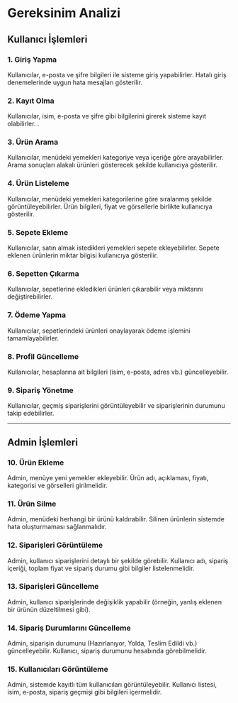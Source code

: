 # Gereksinim Analizi

## Kullanıcı İşlemleri

### 1. Giriş Yapma
 Kullanıcılar, e-posta ve şifre bilgileri ile sisteme giriş yapabilirler. Hatalı giriş denemelerinde uygun hata mesajları gösterilir.

### 2. Kayıt Olma
 Kullanıcılar, isim, e-posta ve şifre gibi bilgilerini girerek sisteme kayıt olabilirler. .

### 3. Ürün Arama
Kullanıcılar, menüdeki yemekleri kategoriye veya içeriğe göre arayabilirler. Arama sonuçları alakalı ürünleri gösterecek şekilde kullanıcıya gösterilir.

### 4. Ürün Listeleme
Kullanıcılar, menüdeki yemekleri kategorilerine göre sıralanmış şekilde görüntüleyebilirler. Ürün bilgileri, fiyat ve görsellerle birlikte kullanıcıya gösterilir.

### 5. Sepete Ekleme
 Kullanıcılar, satın almak istedikleri yemekleri sepete ekleyebilirler. Sepete eklenen ürünlerin miktar bilgisi kullanıcıya gösterilir.

### 6. Sepetten Çıkarma
 Kullanıcılar, sepetlerine ekledikleri ürünleri çıkarabilir veya miktarını değiştirebilirler.

### 7. Ödeme Yapma
 Kullanıcılar, sepetlerindeki ürünleri onaylayarak ödeme işlemini tamamlayabilirler. 

### 8. Profil Güncelleme
 Kullanıcılar, hesaplarına ait bilgileri (isim, e-posta, adres vb.) güncelleyebilir.

### 9. Sipariş Yönetme
 Kullanıcılar, geçmiş siparişlerini görüntüleyebilir ve siparişlerinin durumunu takip edebilirler.

---

## Admin İşlemleri

### 10. Ürün Ekleme
Admin, menüye yeni yemekler ekleyebilir. Ürün adı, açıklaması, fiyatı, kategorisi ve görselleri girilmelidir.

### 11. Ürün Silme
Admin, menüdeki herhangi bir ürünü kaldırabilir. Silinen ürünlerin sistemde hata oluşturmaması sağlanmalıdır.

### 12. Siparişleri Görüntüleme
Admin, kullanıcı siparişlerini detaylı bir şekilde görebilir. Kullanıcı adı, sipariş içeriği, toplam fiyat ve sipariş durumu gibi bilgiler listelenmelidir.

### 13. Siparişleri Güncelleme
Admin, kullanıcı siparişlerinde değişiklik yapabilir (örneğin, yanlış eklenen bir ürünün düzeltilmesi gibi).

### 14. Sipariş Durumlarını Güncelleme
Admin, siparişin durumunu (Hazırlanıyor, Yolda, Teslim Edildi vb.) güncelleyebilir. Kullanıcı, sipariş durumunu hesabında görebilmelidir.

### 15. Kullanıcıları Görüntüleme
Admin, sistemde kayıtlı tüm kullanıcıları görüntüleyebilir. Kullanıcı listesi, isim, e-posta, sipariş geçmişi gibi bilgileri içermelidir.
